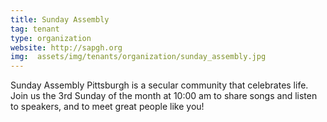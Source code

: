 ```yaml
---
title: Sunday Assembly
tag: tenant
type: organization
website: http://sapgh.org
img:  assets/img/tenants/organization/sunday_assembly.jpg
---
```


Sunday Assembly Pittsburgh is a secular community that celebrates life. Join us the 3rd Sunday of the month at 10:00 am to share songs and listen to speakers, and to meet great people like you!
